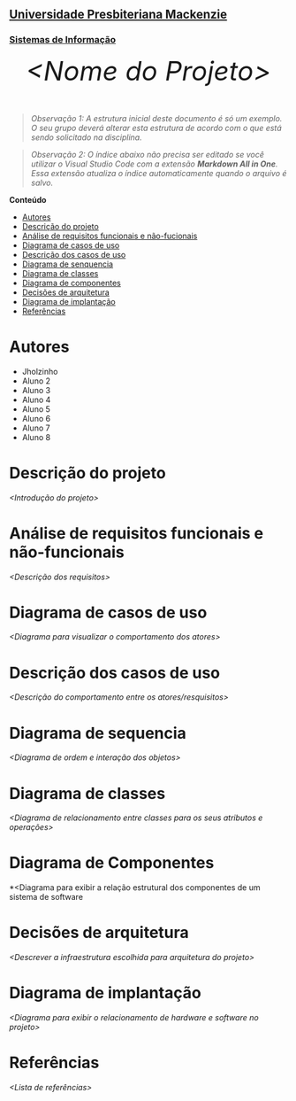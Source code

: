 <h2><a href= "https://www.mackenzie.br">Universidade Presbiteriana Mackenzie</a></h2>
<h3><a href= "https://www.mackenzie.br/graduacao/sao-paulo-higienopolis/sistemas-de-informacao">Sistemas de Informação</a></h3>


<font size="+12"><center>
*&lt;Nome do Projeto&gt;*
</center></font>

>*Observação 1: A estrutura inicial deste documento é só um exemplo. O seu grupo deverá alterar esta estrutura de acordo com o que está sendo solicitado na disciplina.*

>*Observação 2: O índice abaixo não precisa ser editado se você utilizar o Visual Studio Code com a extensão **Markdown All in One**. Essa extensão atualiza o índice automaticamente quando o arquivo é salvo.*

**Conteúdo**

- [Autores](#nome-alunos)
- [Descrição do projeto](#introdução-do-projeto)
- [Análise de requisitos funcionais e não-fucionais](#descrição-dos-requisitos)
- [Diagrama de casos de uso](#diagrama-de-comportamento-atores)
- [Descrição dos casos de uso](#descrição-das-funcões)
- [Diagrama de senquencia](#diagrama-de-ordem-interações)
- [Diagrama de classes](#diagrama-orientado-objetos)
- [Diagrama de componentes](#diagrama-estrutura-componente)
- [Decisões de arquitetura](#decisões-de-arquitetura)
- [Diagrama de implantação](#diagrama-de-hardware-software)
- [Referências](#referências)


# Autores

* Jholzinho
* Aluno 2
* Aluno 3
* Aluno 4
* Aluno 5
* Aluno 6
* Aluno 7
* Aluno 8


# Descrição do projeto

*&lt;Introdução do projeto&gt;*

# Análise de requisitos funcionais e não-funcionais
*&lt;Descrição dos requisitos&gt;*

# Diagrama de casos de uso

*&lt;Diagrama para visualizar o comportamento dos atores&gt;*

# Descrição dos casos de uso

*&lt;Descrição do comportamento entre os atores/resquisitos&gt;*

# Diagrama de sequencia

*&lt;Diagrama de ordem e interação dos objetos&gt;*

# Diagrama de classes

*&lt;Diagrama de relacionamento entre classes para os seus atributos e operações&gt;*

# Diagrama de Componentes

*&lt;Diagrama para exibir a relação estrutural dos componentes de um sistema de software

# Decisões de arquitetura

*&lt;Descrever a infraestrutura escolhida para arquitetura do projeto&gt;*

# Diagrama de implantação

*&lt;Diagrama para exibir o relacionamento de hardware e software no projeto&gt;*

# Referências

*&lt;Lista de referências&gt;*
